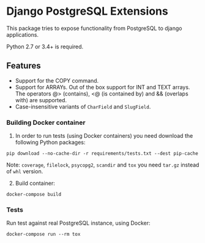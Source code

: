 # Django PostgreSQL Extensions
This package tries to expose functionality from PostgreSQL to django
applications.

Python 2.7 or 3.4+ is required.

## Features
- Support for the COPY command.
- Support for ARRAYs. Out of the box support for INT and TEXT arrays. The
  operators @> (contains), <@ (is contained by) and && (overlaps with) are
  supported.
- Case-insensitive variants of `CharField` and `SlugField`.

### Building Docker container
1. In order to run tests (using Docker containers) you need download the following Python packages:
```
pip download --no-cache-dir -r requirements/tests.txt --dest pip-cache
```
Note: `coverage`, `filelock`, `psycopg2`, `scandir` and `tox` you need `tar.gz` instead of `whl` version.

2. Build container:
```
docker-compose build
```

### Tests
Run test against real PostgreSQL instance, using Docker:
```
docker-compose run --rm tox
```
